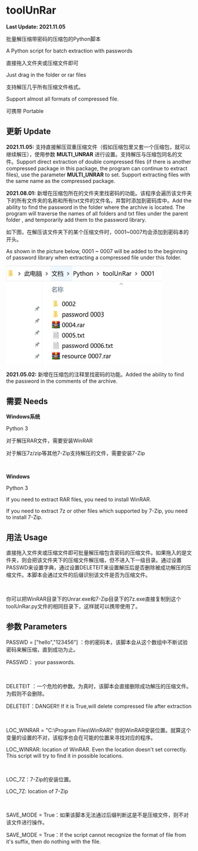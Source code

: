 # toolUnRar

**Last Update: 2021.11.05**



批量解压缩带密码的压缩包的Python脚本

A Python script for batch extraction with passwords

直接拖入文件夹或压缩文件即可

Just drag in the folder or rar files

支持解压几乎所有压缩文件格式。

Support almost all formats of compressed file.

可携带 Portable



## 更新 Update

**2021.11.05:** 支持直接解压双重压缩文件（假如压缩包里又套一个压缩包，就可以继续解压），使用参数 **MULTI_UNRAR** 进行设置。支持解压与压缩包同名的文件。Support direct extraction of double compressed files (if there is another compressed package in this package, the program can continue to extract files), use the parameter **MULTI_UNRAR** to set. Support extracting files with the same name as the compressed package.

**2021.08.01:** 新增在压缩包所在的文件夹里找密码的功能。该程序会遍历该文件夹下的所有文件夹的名称和所有txt文件的文件名，并暂时添加到密码库中。Add the ability to find the password in the folder where the archive is located. The program will traverse the names of all folders and txt files under the parent folder , and temporarily add them to the password library.

如下图，在解压该文件夹下的某个压缩文件时，0001~0007均会添加到密码本的开头。

As shown in the picture below, 0001 ~ 0007 will be added to the beginning of password library when extracting a compressed file under this folder.

<img src="https://raw.githubusercontent.com/Mario-Hero/toolUnRar/main/pic/1.jpg" style="zoom:67%;" />



**2021.05.02:** 新增在压缩包的注释里找密码的功能。Added the ability to find the password in the comments of the archive.



## 需要 Needs

**Windows系统**

Python 3

对于解压RAR文件，需要安装WinRAR 

对于解压7z/zip等其他7-Zip支持解压的文件，需要安装7-Zip

<br>

**Windows**

Python 3

If you need to extract RAR files, you need to install WinRAR.

If you need to extract 7z or other files which supported by 7-Zip, you need to install 7-Zip. 



## 用法 Usage

直接拖入文件夹或压缩文件即可批量解压缩包含密码的压缩文件。如果拖入的是文件夹，则会把该文件夹下的压缩文件解压缩，但不进入下一级目录。通过设置PASSWD来设置字典，通过设置DELETEIT来设置解压后是否删除被成功解压的压缩文件。本脚本会通过文件的后缀识别该文件是否为压缩文件。

<br>

你可以把WinRAR目录下的Unrar.exe和7-Zip目录下的7z.exe直接复制到这个toolUnRar.py文件的相同目录下，这样就可以携带使用了。



## 参数 Parameters

PASSWD = ["hello","123456"] ：你的密码本，该脚本会从这个数组中不断试验密码来解压缩，直到成功为止。

PASSWD： your passwords.

<br>

DELETEIT ：一个危险的参数。为真时，该脚本会直接删除成功解压的压缩文件。为假则不会删除。

DELETEIT：DANGER!! If it is True,will delete compressed file after extraction

<br>

LOC_WINRAR = "C:\\Program Files\\WinRAR\\" 你的WinRAR安装位置。就算这个变量的设置的不对，该程序也会在可能的位置来寻找对应的程序。

LOC_WINRAR: location of WinRAR. Even the location doesn't set correctly. This script will try to find it in possible locations.

<br>

LOC_7Z：7-Zip的安装位置。

LOC_7Z: location of 7-Zip

<br>

SAVE_MODE = True：如果该脚本无法通过后缀判断这是不是压缩文件，则不对该文件进行操作。

SAVE_MODE = True：If the script cannot recognize the format of file from it's suffix, then do nothing with the file.



